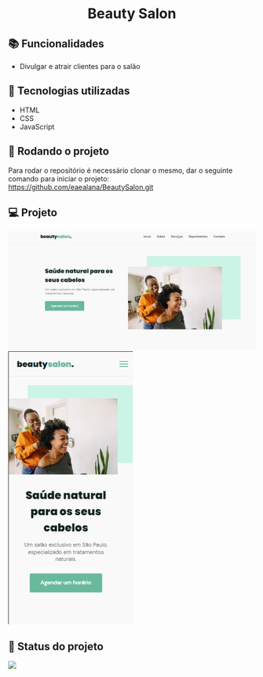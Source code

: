 <h1 align="center">Beauty Salon</h1>

## :books: Funcionalidades
* Divulgar e atrair clientes para o salão

## :wrench: Tecnologias utilizadas
* HTML
* CSS
* JavaScript

## :rocket: Rodando o projeto
Para rodar o repositório é necessário clonar o mesmo, dar o seguinte comando para iniciar o projeto:
<a href="https://github.com/eaealana/BeautySalon.git">https://github.com/eaealana/BeautySalon.git</a>

## 💻 Projeto
<img src="./assets/tela-grande.png">
<img src="./assets/mobile.png">

## :dart: Status do projeto

<img src="https://img.shields.io/badge/STATUS-CONCLU%C3%8DDO-brightgreen">
